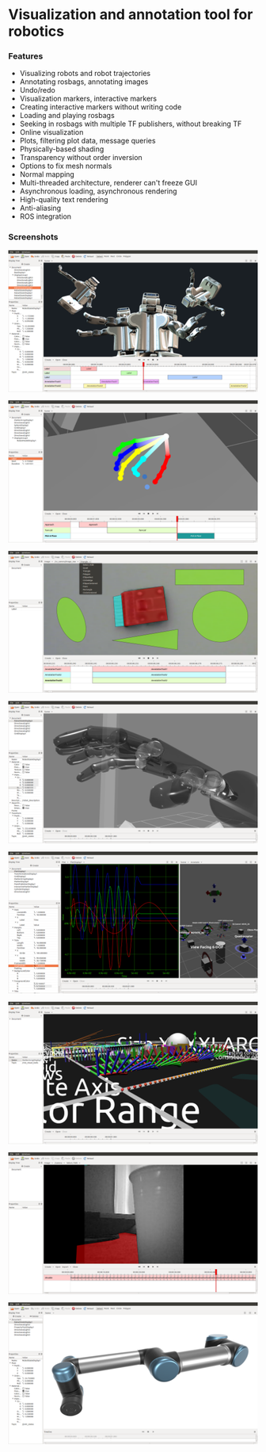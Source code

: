 # Visualization and annotation tool for robotics

### Features

- Visualizing robots and robot trajectories
- Annotating rosbags, annotating images
- Undo/redo
- Visualization markers, interactive markers
- Creating interactive markers without writing code
- Loading and playing rosbags
- Seeking in rosbags with multiple TF publishers, without breaking TF
- Online visualization
- Plots, filtering plot data, message queries
- Physically-based shading
- Transparency without order inversion
- Options to fix mesh normals
- Normal mapping
- Multi-threaded architecture, renderer can't freeze GUI
- Asynchronous loading, asynchronous rendering
- High-quality text rendering
- Anti-aliasing
- ROS integration

### Screenshots

![](screenshots/1.png)

![](screenshots/hand-tracking.png)

![](screenshots/5.png)

![](screenshots/hand-transparent.png)

![](screenshots/plots.png)

![](screenshots/markers-text.png)

![](screenshots/image-annotation.png)

![](screenshots/4.png)
